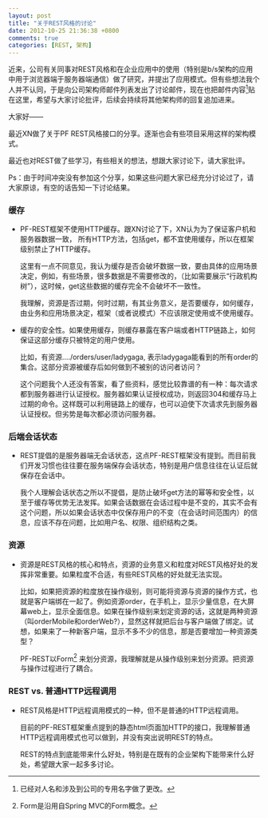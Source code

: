 ```yaml
---
layout: post
title: "关于REST风格的讨论"
date: 2012-10-25 21:36:38 +0800
comments: true
categories: [REST, 架构]
---
```


近来，公司有关同事对REST风格和在企业应用中的使用（特别是b/s架构的应用中用于浏览器端于服务器端通信）做了研究，并提出了应用模式。但有些想法我个人并不认同，于是向公司架构师邮件列表发出了讨论邮件，现在也把邮件内容[^0]贴在这里，希望与大家讨论批评，后续会持续将其他架构师的回复追加进来。

<!-- more -->

大家好——

最近XN做了关于PF REST风格接口的分享。逐渐也会有些项目采用这样的架构模式。  

最近也对REST做了些学习，有些相关的想法，想跟大家讨论下，请大家批评。

Ps：由于时间冲突没有参加这个分享，如果这些问题大家已经充分讨论过了，请大家原谅，有空的话告知一下讨论结果。

### 缓存
* 	PF-REST框架不使用HTTP缓存。跟XN讨论了下，XN认为为了保证客户机和服务器数据一致， 所有HTTP方法，包括get，都不宜使用缓存，所以在框架级别禁止了HTTP缓存。

	这里有一点不同意见，我认为缓存是否会破坏数据一致，要由具体的应用场景决定，例如，有些场景，很多数据是不需要修改的，（比如需要展示“行政机构树”），这时候，get这些数据的缓存完全不会破坏不一致性。

	我理解，资源是否过期，何时过期，有其业务意义，是否要缓存，如何缓存，由业务和应用场景决定，框架（或者说模式）不应该限定使用或不使用缓存。
* 	缓存的安全性。如果使用缓存，则缓存暴露在客户端或者HTTP链路上，如何保证这部分缓存只被特定的用户使用。

	比如，有资源…./orders/user/ladygaga, 表示ladygaga能看到的所有order的集合。这部分资源被缓存后如何做到不被别的访问者访问？

	这个问题我个人还没有答案，看了些资料，感觉比较靠谱的有一种：每次请求都到服务器进行认证授权。服务器如果认证授权成功，则返回304和缓存马上过期的命令。这样既可以利用链路上的缓存，也可以迫使下次请求先到服务器认证授权。但劣势是每次都必须访问服务器。

### 后端会话状态
*	REST提倡的是服务器端无会话状态，这点PF-REST框架没有提到。而目前我们开发习惯也往往要在服务端保存会话状态，特别是用户信息往往在认证后就保存在会话中。

	我个人理解会话状态之所以不提倡，是防止破坏get方法的幂等和安全性，以至于缓存等优势无法发挥。如果会话数据在会话过程中是不变的，其实不会有这个问题，所以如果会话状态中仅保存用户的不变（在会话时间范围内）的信息，应该不存在问题，比如用户名、权限、组织结构之类。

### 资源
* 	资源是REST风格的核心和特点，资源的业务意义和粒度对REST风格好处的发挥非常重要。如果粒度不合适，有些REST风格的好处就无法实现。

	比如，如果把资源的粒度放在操作级别，则可能将资源与资源的操作方式，也就是客户端绑在一起了。例如资源order，在手机上，显示少量信息，在大屏幕web上，显示全面信息。如果在操作级别来划定资源的话，这就是两种资源（叫orderMobile和orderWeb?），显然这样就把后台与客户端做了绑定。试想，如果来了一种新客户端，显示不多不少的信息，那是否要增加一种资源类型？

	PF-REST以Form[^1] 来划分资源，我理解就是从操作级别来划分资源。把资源与操作过程进行了耦合。

### REST vs. 普通HTTP远程调用
*	REST风格是HTTP远程调用模式的一种，但不是普通的HTTP远程调用。

	目前的PF-REST框架重点提到的静态html页面加HTTP的接口，我理解普通HTTP远程调用模式也可以做到，并没有突出说明REST的特点。

	REST的特点到底能带来什么好处，特别是在既有的企业架构下能带来什么好处，希望跟大家一起多多讨论。

[^0]: 已经对人名和涉及到公司的专用名字做了更改。
[^1]: Form是沿用自Spring MVC的Form概念。
